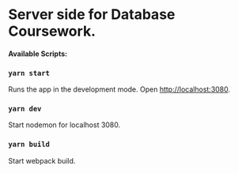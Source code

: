 # Server side for Database Coursework.

#### Available Scripts:

### `yarn start`
Runs the app in the development mode.
Open [http://localhost:3080](http://localhost:3080).

### `yarn dev`
Start nodemon for localhost 3080.

### `yarn build`
Start webpack build.
